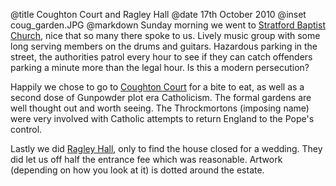 @title		Coughton Court and Ragley Hall
@date		17th October 2010
@inset		coug_garden.JPG
@markdown
Sunday morning we went to
[Stratford Baptist Church](http://www.stratforduponavonbaptist.org.uk/),
nice that so many there spoke to us. Lively music group with some long serving members on the drums and guitars. Hazardous parking in the street, the authorities patrol every hour to see if they can catch offenders parking a minute more than the legal hour.
Is this a modern persecution?

Happily we chose to go to
[Coughton Court](https://www.coughtoncourt.co.uk/)
for a bite to eat, as well as a second dose of Gunpowder plot era Catholicism. The formal gardens are well thought out and worth seeing. The Throckmortons (imposing name) were very involved with Catholic attempts to return England to the Pope's control.

Lastly we did
[Ragley Hall](https://www.ragley.co.uk/),
only to find the house closed for a wedding. They did let us off half the entrance fee which was reasonable. Artwork (depending on how you look at it) is dotted around the estate.
